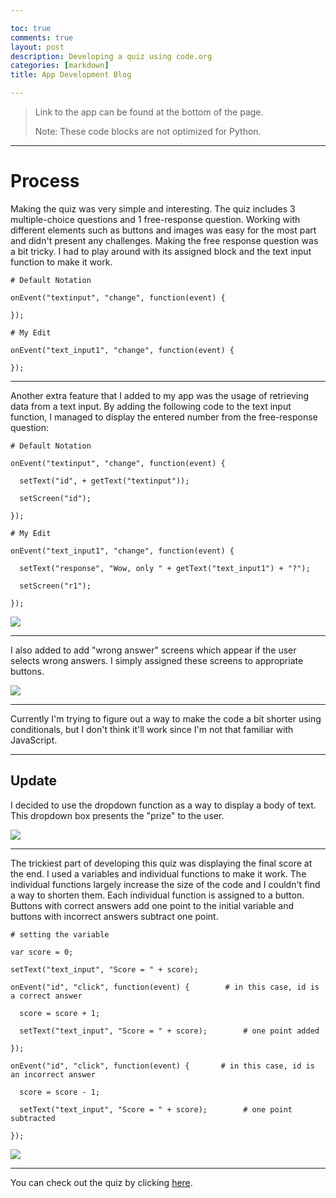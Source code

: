 ```yaml
---

toc: true
comments: true
layout: post
description: Developing a quiz using code.org
categories: [markdown]
title: App Development Blog

---
```


> Link to the app can be found at the bottom of the page. 
> 
> Note: These code blocks are not optimized for Python.

---

# Process

Making the quiz was very simple and interesting. The quiz includes 3 multiple-choice questions and 1 free-response question. Working with different elements such as buttons and images was easy for the most part and didn't present any challenges. Making the free response question was a bit tricky. I had to play around with its assigned block and the text input function to make it work.

`# Default Notation`

`onEvent("textinput", "change", function(event) {`

`});`

`# My Edit`

`onEvent("text_input1", "change", function(event) {`

`});`

---

Another extra feature that I added to my app was the usage of retrieving data from a text input. By adding the following code to the text input function, I managed to display the entered number from the free-response question:

`# Default Notation`

`onEvent("textinput", "change", function(event) {`

`  setText("id", + getText("textinput"));`

`  setScreen("id");`

`});`


`# My Edit`

`onEvent("text_input1", "change", function(event) {`

`  setText("response", "Wow, only " + getText("text_input1") + "?");`

`  setScreen("r1");`

`});`

![]({{site.baseurl}}/images/Screenshot-2022-09-10-171040.png)

---

I also added to add "wrong answer" screens which appear if the user selects wrong answers. I simply assigned these screens to appropriate buttons.

![]({{site.baseurl}}/images/Screenshot-2022-09-10-171448.png)

---

Currently I'm trying to figure out a way to make the code a bit shorter using conditionals, but I don't think it'll work since I'm not that familiar with JavaScript.

---

## Update

I decided to use the dropdown function as a way to display a body of text. This dropdown box presents the "prize" to the user. 

![]({{site.baseurl}}/images/Screenshot-2022-09-10-171418.png)

---

The trickiest part of developing this quiz was displaying the final score at the end. I used a variables and individual functions to make it work. The individual functions largely increase the size of the code and I couldn't find a way to shorten them. Each individual function is assigned to a button. Buttons with correct answers add one point to the initial variable and buttons with incorrect answers subtract one point.

`# setting the variable`

`var score = 0;`

`setText("text_input", "Score = " + score);`

`onEvent("id", "click", function(event) {        # in this case, id is a correct answer `

`  score = score + 1;`

`  setText("text_input", "Score = " + score);        # one point added`

`});`


`onEvent("id", "click", function(event) {       # in this case, id is an incorrect answer`

`  score = score - 1;`       

`  setText("text_input", "Score = " + score);        # one point subtracted` 

`});`


![]({{site.baseurl}}/images/Screenshot-2022-09-10-171346.png)

---

You can check out the quiz by clicking [here](https://studio.code.org/projects/applab/dK3rsj1wyrLTotdtTSvEog1SQxyveOZOI9EupNZpdQE).